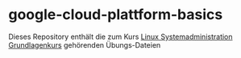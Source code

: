 # google-cloud-plattform-basics

Dieses Repository enthält die zum Kurs [Linux Systemadministration Grundlagenkurs](https://www.it-schulungen.com/seminare/serversysteme/linux/linux-systemadministration-grundlagen.html) gehörenden Übungs-Dateien
